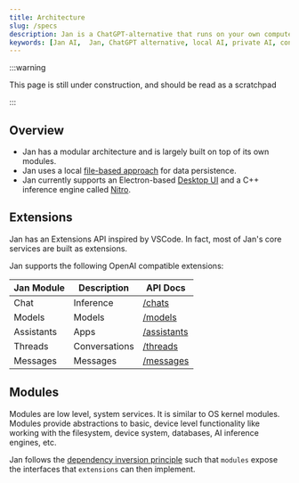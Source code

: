 ```yaml
---
title: Architecture
slug: /specs
description: Jan is a ChatGPT-alternative that runs on your own computer, with a local API server.
keywords: [Jan AI,  Jan, ChatGPT alternative, local AI, private AI, conversational AI, no-subscription fee, large language model ]
---
```


:::warning

This page is still under construction, and should be read as a scratchpad

:::

## Overview

- Jan has a modular architecture and is largely built on top of its own modules.
- Jan uses a local [file-based approach](/specs/file-based) for data persistence.
- Jan currently supports an Electron-based [Desktop UI](https://github.com/janhq/jan) and a C++ inference engine called [Nitro](https://nitro.jan.ai/docs/).

## Extensions

Jan has an Extensions API inspired by VSCode. In fact, most of Jan's core services are built as extensions.

Jan supports the following OpenAI compatible extensions:

| Jan Module | Description   | API Docs                                      |
| ---------- | ------------- | --------------------------------------------- |
| Chat       | Inference     | [/chats](/api-reference/#tag/Chat-Completion) |
| Models     | Models        | [/models](/api-reference/#tag/Models)         |
| Assistants | Apps          | [/assistants](/api-reference/#tag/Assistants) |
| Threads    | Conversations | [/threads](/api-reference/#tag/Threads)       |
| Messages   | Messages      | [/messages](/api-reference/#tag/Messages)     |

<!-- TODO: link npm modules -->

## Modules

Modules are low level, system services. It is similar to OS kernel modules. Modules provide abstractions to basic, device level functionality like working with the filesystem, device system, databases, AI inference engines, etc.

Jan follows the [dependency inversion principle](https://en.wikipedia.org/wiki/Dependency_inversion_principle) such that `modules` expose the interfaces that `extensions` can then implement.
